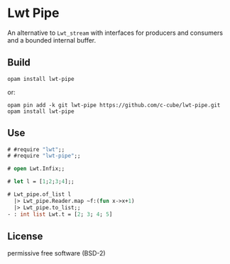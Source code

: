 # Lwt Pipe

An alternative to `Lwt_stream` with interfaces for producers and consumers
and a bounded internal buffer.

## Build

    opam install lwt-pipe

or:

    opam pin add -k git lwt-pipe https://github.com/c-cube/lwt-pipe.git
    opam install lwt-pipe

## Use

```ocaml
# #require "lwt";;
# #require "lwt-pipe";;

# open Lwt.Infix;;

# let l = [1;2;3;4];;

# Lwt_pipe.of_list l
  |> Lwt_pipe.Reader.map ~f:(fun x->x+1)
  |> Lwt_pipe.to_list;;
- : int list Lwt.t = [2; 3; 4; 5]

```

## License

permissive free software (BSD-2)
